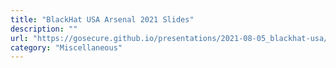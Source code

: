 ```yaml
---
title: "BlackHat USA Arsenal 2021 Slides"
description: ""
url: "https://gosecure.github.io/presentations/2021-08-05_blackhat-usa/BlackHat-USA-21-Arsenal-PyRDP-OlivierBilodeau.pdf"
category: "Miscellaneous"
---
```

